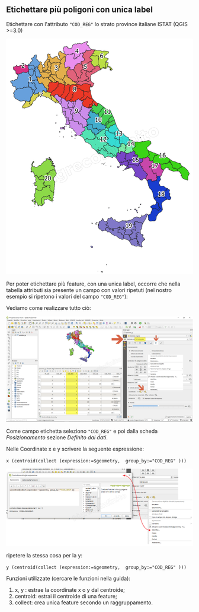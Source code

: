 ## Etichettare più poligoni con unica label

Etichettare con l'attributo `"COD_REG"` lo strato province italiane ISTAT (QGIS >=3.0)

![unica](./img/esempi/unica_label/unica_label_01.png)

Per poter etichettare più feature, con una unica label, occorre che nella tabella attributi sia presente un campo con valori ripetuti (nel nostro esempio si ripetono i valori del campo `"COD_REG"`):

Vediamo come realizzare tutto ciò:

![unica](./img/esempi/unica_label/unica_label_02.png)

Come campo etichetta seleziono `"COD_REG"` e poi dalla scheda _Posizionamento_ sezione _Definito dai dati_.

Nelle Coordinate x e y scrivere la seguente espressione:

`x (centroid(collect (expression:=$geometry,  group_by:="COD_REG" )))`

![unica](./img/esempi/unica_label/unica_label_03.png)

ripetere la stessa cosa per la y:

`y (centroid(collect (expression:=$geometry,  group_by:="COD_REG" )))`

Funzioni utilizzate (cercare le funzioni nella guida):

1. x, y : estrae la coordinate x o y dal centroide;
2. centroid: estrai il centroide di una feature;
3. collect: crea unica feature secondo un raggruppamento.
